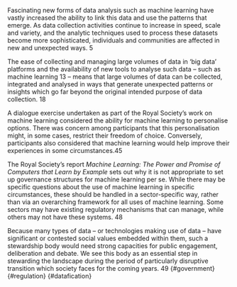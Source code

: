 Fascinating new forms of data analysis such as machine learning have vastly
increased the ability to link this data and use the patterns that emerge. As data
collection activities continue to increase in speed, scale and variety, and the
analytic techniques used to process these datasets become more sophisticated,
individuals and communities are affected in new and unexpected ways. 5

The ease of collecting and managing large volumes of data in
‘big data’ platforms and the availability of new tools to analyse such data – such
as machine learning 13 – means that large volumes of data can be collected,
integrated and analysed in ways that generate unexpected patterns or insights
which go far beyond the original intended purpose of data collection. 18

A dialogue exercise undertaken as part of the Royal Society’s work on machine
learning considered the ability for machine learning to personalise options. There
was concern among participants that this personalisation might, in some cases,
restrict their freedom of choice. Conversely, participants also considered that
machine learning would help improve their experiences in some circumstances.45 

The Royal Society’s report _Machine Learning: The Power and Promise of
Computers that Learn by Example_ sets out why it is not appropriate to set up
governance structures for machine learning per se. While there may be specific
questions about the use of machine learning in specific circumstances, these
should be handled in a sector-specific way, rather than via an overarching
framework for all uses of machine learning. Some sectors may have existing
regulatory mechanisms that can manage, while others may not have
these systems. 48

Because many types of data – or technologies making use
of data – have significant or contested social values embedded within them,
such a stewardship body would need strong capacities for public engagement,
deliberation and debate. We see this body as an essential step in stewarding the
landscape during the period of particularly disruptive transition which society faces
for the coming years. 49 {#government} {#regulation} {#datafication}
